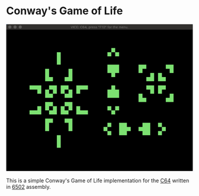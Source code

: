 # Conway's Game of Life

![running](gol.gif)

This is a simple Conway's Game of Life implementation for the [C64](https://en.wikipedia.org/wiki/Commodore_64)
written in [6502](https://en.wikipedia.org/wiki/MOS_Technology_6502) assembly.
